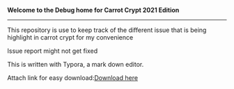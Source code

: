 **Welcome to the Debug home for Carrot Crypt 2021 Edition**

---

This repository is use to keep track of the different issue that is being highlight in carrot crypt for my convenience 

Issue report might not get fixed

This is written with Typora, a mark down editor.

Attach link for easy download:[Download here](https://drive.google.com/file/d/1XA6m07KA0PKuI72gBoTIVeFwvATKcAnJ/view?usp=sharing)



